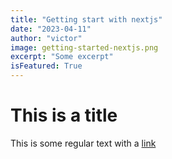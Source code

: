 ```yaml
---
title: "Getting start with nextjs"
date: "2023-04-11"
author: "victor"
image: getting-started-nextjs.png
excerpt: "Some excerpt"
isFeatured: True
---
```


# This is a title

This is some regular text with a [link](https://google.com)